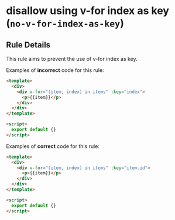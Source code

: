 # disallow using v-for index as key (`no-v-for-index-as-key`)

## Rule Details

This rule aims to prevent the use of v-for index as key.

Examples of **incorrect** code for this rule:

```html
<template>
  <div>
    <div v-for="(item, index) in items" :key="index">
      <p>{{item}}</p>
    </div>
  </div>
</template>

<script>
  export default {}
</script>
```

Examples of **correct** code for this rule:

```html
<template>
  <div>
    <div v-for="(item, index) in items" :key="item.id">
      <p>{{item}}</p>
    </div>
  </div>
</template>

<script>
  export default {}
</script>
```
